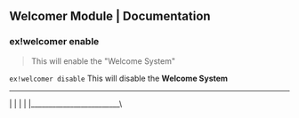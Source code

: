 ## Welcomer Module | Documentation


### ex!welcomer enable
> This will enable the "Welcome System"



```ex!welcomer disable``` 
This will disable the __Welcome System__

___________________________
|                         |
|                         |
|_________________________\
